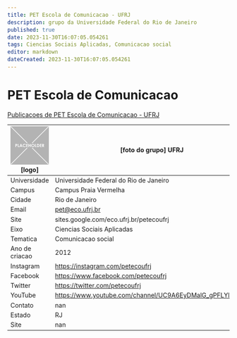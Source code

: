 ```yaml
---
title: PET Escola de Comunicacao - UFRJ
description: grupo da Universidade Federal do Rio de Janeiro
published: true
date: 2023-11-30T16:07:05.054261
tags: Ciencias Sociais Aplicadas, Comunicacao social
editor: markdown
dateCreated: 2023-11-30T16:07:05.054261
---
```


# PET Escola de Comunicacao

[Publicacoes de PET Escola de Comunicacao - UFRJ](/atividade/170PETEscoladeComunicacaoUFRJ/feed.md)

| ![placeholder.png](/placeholder.png) [logo] | [foto do grupo] UFRJ         |
| ------------------------------------------- | ------------------------------------------------- |
| Universidade                                | Universidade Federal do Rio de Janeiro      |
| Campus                                      | Campus Praia Vermelha            |
| Cidade                                      | Rio de Janeiro             |
| Email                                       | pet@eco.ufrj.br             |
| Site                                        | sites.google.com/eco.ufrj.br/petecoufrj              |
| Eixo                                        | Ciencias Sociais Aplicadas              |
| Tematica                                    | Comunicacao social          |
| Ano de criacao                              | 2012        |
| Instagram                                   | https://instagram.com/petecoufrj         |
| Facebook                                    | https://www.facebook.com/petecoufrj          |
| Twitter                                     | https://twitter.com/petecoufrj           |
| YouTube                                     | https://www.youtube.com/channel/UC9A6EyDMalG_gPFLYlCaa3g           |
| Contato                                     | nan         |
| Estado                                      |  RJ            |
| Site                                        | nan |

